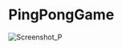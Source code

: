 # PingPongGame
![Screenshot_P](https://github.com/user-attachments/assets/33ca3cb5-fd8b-4826-b1a6-7dcbf9d77ad9)
